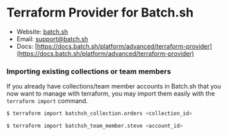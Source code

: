 # Terraform Provider for Batch.sh

* Website: [batch.sh](https://batch.sh)
* Email: [support@batch.sh](mailto:support@batch.sh)
* Docs: [https://docs.batch.sh/platform/advanced/terraform-provider](https://docs.batch.sh/platform/advanced/terraform-provider)

### Importing existing collections or team members

If you already have collections/team member accounts in Batch.sh that you now want to manage with terraform, you may 
import them easily with the `terraform import` command.

```bash
$ terraform import batchsh_collection.orders <collection_id>
```

```bash
$ terraform import batchsh_team_member.steve <account_id>
```